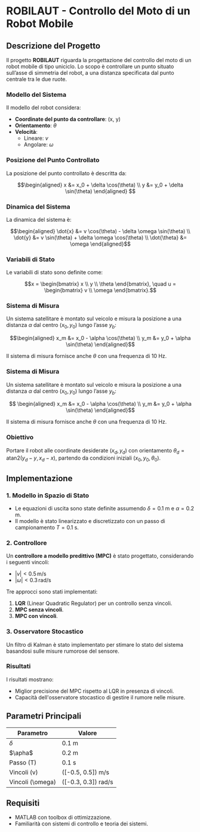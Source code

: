 # ROBILAUT - Controllo del Moto di un Robot Mobile

## Descrizione del Progetto
Il progetto **ROBILAUT** riguarda la progettazione del controllo del moto di un robot mobile di tipo uniciclo. Lo scopo è controllare un punto situato sull’asse di simmetria del robot, a una distanza specificata dal punto centrale tra le due ruote.


### Modello del Sistema
Il modello del robot considera:
- **Coordinate del punto da controllare**: \(x, y\)
- **Orientamento**: $\theta$
- **Velocità**:
  - Lineare: $v$
  - Angolare: $\omega$

### Posizione del Punto Controllato
La posizione del punto controllato è descritta da:
```math
\begin{aligned}
x &= x_0 + \delta \cos(\theta) \\
y &= y_0 + \delta \sin(\theta)
\end{aligned}

```
### Dinamica del Sistema
La dinamica del sistema è:
``` math
\begin{aligned}
\dot{x} &= v \cos(\theta) - \delta \omega \sin(\theta) \\
\dot{y} &= v \sin(\theta) + \delta \omega \cos(\theta) \\
\dot{\theta} &= \omega
\end{aligned}
```

### Variabili di Stato
Le variabili di stato sono definite come:
```math
x = \begin{bmatrix} x \\ y \\ \theta \end{bmatrix}, \quad 
u = \begin{bmatrix} v \\ \omega \end{bmatrix}.
```

### Sistema di Misura
Un sistema satellitare è montato sul veicolo e misura la posizione a una distanza $\alpha$ dal centro ($x_0, y_0$) lungo l’asse $y_b$:
```math
\begin{aligned}
x_m &= x_0 - \alpha \cos(\theta) \\
y_m &= y_0 + \alpha \sin(\theta)
\end{aligned}
```

Il sistema di misura fornisce anche $\theta$ con una frequenza di 10 Hz.

### Sistema di Misura
Un sistema satellitare è montato sul veicolo e misura la posizione a una distanza $\alpha$ dal centro ($x_0, y_0$) lungo l’asse $y_b$:
```math

\begin{aligned}
x_m &= x_0 - \alpha \cos(\theta) \\
y_m &= y_0 + \alpha \sin(\theta)
\end{aligned}
```
Il sistema di misura fornisce anche $\theta$ con una frequenza di 10 Hz.

### Obiettivo
Portare il robot alle coordinate desiderate $(x_d, y_d)$ con orientamento $\theta_d = \text{atan2}(y_d - y, x_d - x)$, partendo da condizioni iniziali $(x_0, y_0, \theta_0)$.

## Implementazione
### 1. Modello in Spazio di Stato
- Le equazioni di uscita sono state definite assumendo $\delta = 0.1$ m e $\alpha = 0.2$ m.
- Il modello è stato linearizzato e discretizzato con un passo di campionamento $T = 0.1$ s.

### 2. Controllore
Un **controllore a modello predittivo (MPC)** è stato progettato, considerando i seguenti vincoli:
- $|v| < 0.5 \, \text{m/s}$
- $|\omega| < 0.3 \, \text{rad/s}$

Tre approcci sono stati implementati:
1. **LQR** (Linear Quadratic Regulator) per un controllo senza vincoli.
2. **MPC senza vincoli**.
3. **MPC con vincoli**.

### 3. Osservatore Stocastico
Un filtro di Kalman è stato implementato per stimare lo stato del sistema basandosi sulle misure rumorose del sensore.


### Risultati
I risultati mostrano:
- Miglior precisione del MPC rispetto al LQR in presenza di vincoli.
- Capacità dell'osservatore stocastico di gestire il rumore nelle misure.

## Parametri Principali
| Parametro        | Valore  |
|-------------------|---------|
|  $\delta$       | 0.1 m   |
|  $\apha$       | 0.2 m   |
| Passo \(T\)      | 0.1 s   |
| Vincoli \(v\)    | \([-0.5, 0.5]\) m/s |
| Vincoli \(\omega\) | \([-0.3, 0.3]\) rad/s |

## Requisiti
- MATLAB con toolbox di ottimizzazione.
- Familiarità con sistemi di controllo e teoria dei sistemi.


